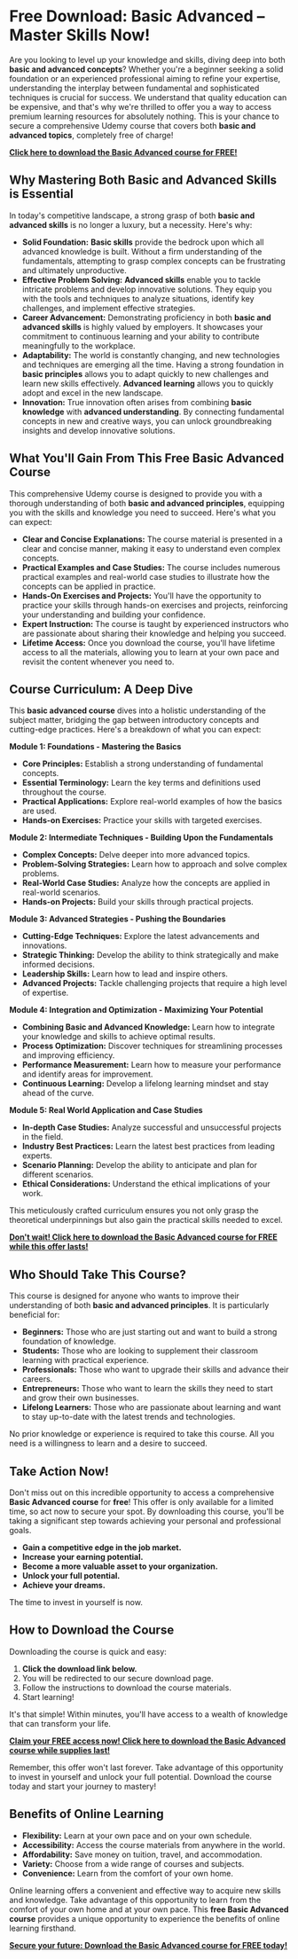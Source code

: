 # Free Download: Basic Advanced – Master Skills Now!

Are you looking to level up your knowledge and skills, diving deep into both **basic and advanced concepts**? Whether you're a beginner seeking a solid foundation or an experienced professional aiming to refine your expertise, understanding the interplay between fundamental and sophisticated techniques is crucial for success. We understand that quality education can be expensive, and that's why we're thrilled to offer you a way to access premium learning resources for absolutely nothing. This is your chance to secure a comprehensive Udemy course that covers both **basic and advanced topics**, completely free of charge!

[**Click here to download the Basic Advanced course for FREE!**](https://udemywork.com/basic-advanced)

## Why Mastering Both Basic and Advanced Skills is Essential

In today's competitive landscape, a strong grasp of both **basic and advanced skills** is no longer a luxury, but a necessity. Here's why:

*   **Solid Foundation:** **Basic skills** provide the bedrock upon which all advanced knowledge is built. Without a firm understanding of the fundamentals, attempting to grasp complex concepts can be frustrating and ultimately unproductive.
*   **Effective Problem Solving:** **Advanced skills** enable you to tackle intricate problems and develop innovative solutions. They equip you with the tools and techniques to analyze situations, identify key challenges, and implement effective strategies.
*   **Career Advancement:** Demonstrating proficiency in both **basic and advanced skills** is highly valued by employers. It showcases your commitment to continuous learning and your ability to contribute meaningfully to the workplace.
*   **Adaptability:** The world is constantly changing, and new technologies and techniques are emerging all the time. Having a strong foundation in **basic principles** allows you to adapt quickly to new challenges and learn new skills effectively. **Advanced learning** allows you to quickly adopt and excel in the new landscape.
*   **Innovation:** True innovation often arises from combining **basic knowledge** with **advanced understanding**. By connecting fundamental concepts in new and creative ways, you can unlock groundbreaking insights and develop innovative solutions.

## What You'll Gain From This Free Basic Advanced Course

This comprehensive Udemy course is designed to provide you with a thorough understanding of both **basic and advanced principles**, equipping you with the skills and knowledge you need to succeed. Here's what you can expect:

*   **Clear and Concise Explanations:** The course material is presented in a clear and concise manner, making it easy to understand even complex concepts.
*   **Practical Examples and Case Studies:** The course includes numerous practical examples and real-world case studies to illustrate how the concepts can be applied in practice.
*   **Hands-On Exercises and Projects:** You'll have the opportunity to practice your skills through hands-on exercises and projects, reinforcing your understanding and building your confidence.
*   **Expert Instruction:** The course is taught by experienced instructors who are passionate about sharing their knowledge and helping you succeed.
*   **Lifetime Access:** Once you download the course, you'll have lifetime access to all the materials, allowing you to learn at your own pace and revisit the content whenever you need to.

## Course Curriculum: A Deep Dive

This **basic advanced course** dives into a holistic understanding of the subject matter, bridging the gap between introductory concepts and cutting-edge practices. Here's a breakdown of what you can expect:

**Module 1: Foundations - Mastering the Basics**

*   **Core Principles:** Establish a strong understanding of fundamental concepts.
*   **Essential Terminology:** Learn the key terms and definitions used throughout the course.
*   **Practical Applications:** Explore real-world examples of how the basics are used.
*   **Hands-on Exercises:** Practice your skills with targeted exercises.

**Module 2: Intermediate Techniques - Building Upon the Fundamentals**

*   **Complex Concepts:** Delve deeper into more advanced topics.
*   **Problem-Solving Strategies:** Learn how to approach and solve complex problems.
*   **Real-World Case Studies:** Analyze how the concepts are applied in real-world scenarios.
*   **Hands-on Projects:** Build your skills through practical projects.

**Module 3: Advanced Strategies - Pushing the Boundaries**

*   **Cutting-Edge Techniques:** Explore the latest advancements and innovations.
*   **Strategic Thinking:** Develop the ability to think strategically and make informed decisions.
*   **Leadership Skills:** Learn how to lead and inspire others.
*   **Advanced Projects:** Tackle challenging projects that require a high level of expertise.

**Module 4: Integration and Optimization - Maximizing Your Potential**

*   **Combining Basic and Advanced Knowledge:** Learn how to integrate your knowledge and skills to achieve optimal results.
*   **Process Optimization:** Discover techniques for streamlining processes and improving efficiency.
*   **Performance Measurement:** Learn how to measure your performance and identify areas for improvement.
*   **Continuous Learning:** Develop a lifelong learning mindset and stay ahead of the curve.

**Module 5: Real World Application and Case Studies**

*   **In-depth Case Studies:** Analyze successful and unsuccessful projects in the field.
*   **Industry Best Practices:** Learn the latest best practices from leading experts.
*   **Scenario Planning:** Develop the ability to anticipate and plan for different scenarios.
*   **Ethical Considerations:** Understand the ethical implications of your work.

This meticulously crafted curriculum ensures you not only grasp the theoretical underpinnings but also gain the practical skills needed to excel.

[**Don't wait! Click here to download the Basic Advanced course for FREE while this offer lasts!**](https://udemywork.com/basic-advanced)

## Who Should Take This Course?

This course is designed for anyone who wants to improve their understanding of both **basic and advanced principles**. It is particularly beneficial for:

*   **Beginners:** Those who are just starting out and want to build a strong foundation of knowledge.
*   **Students:** Those who are looking to supplement their classroom learning with practical experience.
*   **Professionals:** Those who want to upgrade their skills and advance their careers.
*   **Entrepreneurs:** Those who want to learn the skills they need to start and grow their own businesses.
*   **Lifelong Learners:** Those who are passionate about learning and want to stay up-to-date with the latest trends and technologies.

No prior knowledge or experience is required to take this course. All you need is a willingness to learn and a desire to succeed.

## Take Action Now!

Don't miss out on this incredible opportunity to access a comprehensive **Basic Advanced course** for **free**! This offer is only available for a limited time, so act now to secure your spot. By downloading this course, you'll be taking a significant step towards achieving your personal and professional goals.

*   **Gain a competitive edge in the job market.**
*   **Increase your earning potential.**
*   **Become a more valuable asset to your organization.**
*   **Unlock your full potential.**
*   **Achieve your dreams.**

The time to invest in yourself is now.

## How to Download the Course

Downloading the course is quick and easy:

1.  **Click the download link below.**
2.  You will be redirected to our secure download page.
3.  Follow the instructions to download the course materials.
4.  Start learning!

It's that simple! Within minutes, you'll have access to a wealth of knowledge that can transform your life.

[**Claim your FREE access now! Click here to download the Basic Advanced course while supplies last!**](https://udemywork.com/basic-advanced)

Remember, this offer won't last forever. Take advantage of this opportunity to invest in yourself and unlock your full potential. Download the course today and start your journey to mastery!

## Benefits of Online Learning

*   **Flexibility:** Learn at your own pace and on your own schedule.
*   **Accessibility:** Access the course materials from anywhere in the world.
*   **Affordability:** Save money on tuition, travel, and accommodation.
*   **Variety:** Choose from a wide range of courses and subjects.
*   **Convenience:** Learn from the comfort of your own home.

Online learning offers a convenient and effective way to acquire new skills and knowledge. Take advantage of this opportunity to learn from the comfort of your own home and at your own pace. This **free Basic Advanced course** provides a unique opportunity to experience the benefits of online learning firsthand.

[**Secure your future: Download the Basic Advanced course for FREE today!**](https://udemywork.com/basic-advanced)
